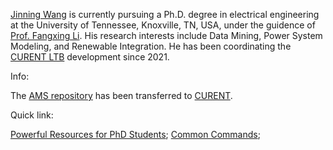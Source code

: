 [Jinning Wang](https://jinningwang.github.io/) is currently pursuing a Ph.D. degree in electrical engineering at the University of Tennessee, Knoxville, TN, USA, under the guidence of [Prof. Fangxing Li](http://web.eecs.utk.edu/~fli6/). His research interests include Data Mining, Power System Modeling, and Renewable Integration. He has been coordinating the [CURENT LTB](https://github.com/CURENT/ltb) development since 2021.

Info:

The [AMS repository](https://github.com/CURENT/ams) has been transferred to [CURENT](https://github.com/CURENT).

Quick link:

[Powerful Resources for PhD Students](https://jinningwang.github.io/posts/2023/02/tools/); [Common Commands](./command.md); 
